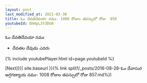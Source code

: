 ```yaml
---
layout: post
last_modified_at: 2021-03-30
title: ఓం దేవతిదేవయా నమః- 1008 రోజుల తపస్సులో రోజు  858
youtubeId: BhHpL3Y3DU0
---
```

 
 
 ఓం దేవతిదేవయా నమః  
 
 -  దేవతల దేవుడు ఎవరు 
 
  
 
  
 
 
 
 
 
 


{% include youtubePlayer.html id=page.youtubeId %}
 
[Next]({{ site.baseurl }}{% link  split1/_posts/2016-08-28-ఓం దేవాసుర అగ్రగణ్యాయ నమః- 1008 రోజుల తపస్సులో రోజు  857.md%})
 
